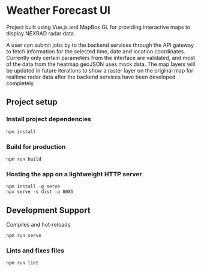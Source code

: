 # Weather Forecast UI

Project built using Vue.js and MapBox GL for providing interactive maps to display NEXRAD radar data.

A user can submit jobs by to the backend services through the API gateway to fetch information for the selected time, date and location coordinates. Currently only certain parameters from the interface are validated, and most of the data from the heatmap geoJSON uses mock data. The map layers will be updated in future iterations to show a raster layer on the original map for realtime radar data after the backend services have been developed completely.

## Project setup
### Install project dependencies
```
npm install
```
### Build for production
```
npm run build
```

### Hosting the app on a lightweight HTTP server
```
npm install -g serve
npx serve -s dist -p 8085
```

## Development Support
Compiles and hot-reloads
```
npm run serve
```
### Lints and fixes files
```
npm run lint
```

